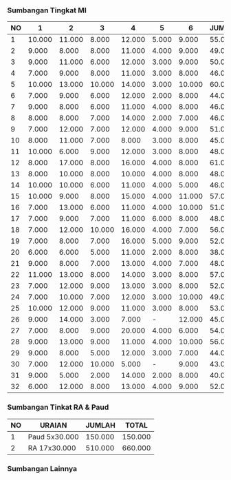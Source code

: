 ### Sumbangan Tingkat MI
| NO | 1      | 2      | 3      | 4      | 5     | 6      | JUMLAH | TOTAL     |
|----|--------|--------|--------|--------|-------|--------|--------|-----------|
| 1  | 10.000 | 11.000 | 8.000  | 12.000 | 5.000 | 9.000  | 55.000 | 55.000    |
| 2  | 9.000  | 8.000  | 8.000  | 11.000 | 4.000 | 9.000  | 49.000 | 104.000   |
| 3  | 9.000  | 11.000 | 6.000  | 12.000 | 3.000 | 9.000  | 50.000 | 154.000   |
| 4  | 7.000  | 9.000  | 8.000  | 11.000 | 3.000 | 8.000  | 46.000 | 200.000   |
| 5  | 10.000 | 13.000 | 10.000 | 14.000 | 3.000 | 10.000 | 60.000 | 260.000   |
| 6  | 7.000  | 9.000  | 6.000  | 12.000 | 2.000 | 8.000  | 44.000 | 304.000   |
| 7  | 9.000  | 8.000  | 6.000  | 11.000 | 4.000 | 8.000  | 46.000 | 350.000   |
| 8  | 8.000  | 8.000  | 7.000  | 14.000 | 2.000 | 7.000  | 46.000 | 396.000   |
| 9  | 7.000  | 12.000 | 7.000  | 12.000 | 4.000 | 9.000  | 51.000 | 447.000   |
| 10 | 8.000  | 11.000 | 7.000  | 8.000  | 3.000 | 8.000  | 45.000 | 492.000   |
| 11 | 10.000 | 6.000  | 9.000  | 12.000 | 3.000 | 8.000  | 48.000 | 540.000   |
| 12 | 8.000  | 17.000 | 8.000  | 16.000 | 4.000 | 8.000  | 61.000 | 601.000   |
| 13 | 8.000  | 10.000 | 8.000  | 10.000 | 4.000 | 8.000  | 48.000 | 649.000   |
| 14 | 10.000 | 10.000 | 6.000  | 11.000 | 4.000 | 5.000  | 46.000 | 695.000   |
| 15 | 10.000 | 9.000  | 8.000  | 15.000 | 4.000 | 11.000 | 57.000 | 752.000   |
| 16 | 7.000  | 13.000 | 6.000  | 11.000 | 4.000 | 10.000 | 51.000 | 803.000   |
| 17 | 7.000  | 9.000  | 7.000  | 11.000 | 6.000 | 8.000  | 48.000 | 851.000   |
| 18 | 7.000  | 12.000 | 10.000 | 16.000 | 4.000 | 7.000  | 56.000 | 907.000   |
| 19 | 7.000  | 8.000  | 7.000  | 16.000 | 5.000 | 9.000  | 52.000 | 959.000   |
| 20 | 6.000  | 6.000  | 5.000  | 11.000 | 2.000 | 8.000  | 38.000 | 997.000   |
| 21 | 9.000  | 8.000  | 7.000  | 13.000 | 4.000 | 7.000  | 48.000 | 1.045.000 |
| 22 | 11.000 | 13.000 | 8.000  | 14.000 | 3.000 | 8.000  | 57.000 | 1.102.000 |
| 23 | 7.000  | 12.000 | 9.000  | 13.000 | 3.000 | 8.000  | 52.000 | 1.154.000 |
| 24 | 7.000  | 10.000 | 7.000  | 12.000 | 3.000 | 10.000 | 49.000 | 1.203.000 |
| 25 | 10.000 | 12.000 | 9.000  | 11.000 | 3.000 | 8.000  | 53.000 | 1.256.000 |
| 26 | 9.000  | 14.000 | 3.000  | 7.000  | -     | 12.000 | 45.000 | 1.301.000 |
| 27 | 7.000  | 8.000  | 9.000  | 20.000 | 4.000 | 6.000  | 54.000 | 1.355.000 |
| 28 | 9.000  | 13.000 | 9.000  | 11.000 | 4.000 | 10.000 | 56.000 | 1.411.000 |
| 29 | 9.000  | 8.000  | 5.000  | 12.000 | 3.000 | 7.000  | 44.000 | 1.455.000 |
| 30 | 7.000  | 12.000 | 10.000 | 5.000  | -     | 9.000  | 43.000 | 1.498.000 |
| 31 | 9.000  | 5.000  | 2.000  | 14.000 | 2.000 | 8.000  | 40.000 | 1.538.000 |
| 32 | 6.000  | 12.000 | 8.000  | 13.000 | 4.000 | 9.000  | 52.000 | 1.590.000 |

### Sumbangan Tinkat RA & Paud
| NO | URAIAN        | JUMLAH  | TOTAL   |
|----|---------------|---------|---------|
| 1  | Paud 5x30.000 | 150.000 | 150.000 |
| 2  | RA 17x30.000  | 510.000 | 660.000 |

### Sumbangan Lainnya
